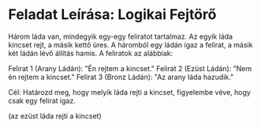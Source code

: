 # Feladat Leírása: Logikai Fejtörő
Három láda van, mindegyik egy-egy feliratot tartalmaz. Az egyik láda kincset rejt, a másik kettő üres. A háromból egy ládán igaz a felirat, a másik két ládán lévő állítás hamis. 
A feliratok az alábbiak:

Felirat 1 (Arany Ládán): "Én rejtem a kincset."
Felirat 2 (Ezüst Ládán): "Nem én rejtem a kincset."
Felirat 3 (Bronz Ládán): "Az arany láda hazudik."

Cél: Határozd meg, hogy melyik láda rejti a kincset, figyelembe véve, hogy csak egy felirat igaz.

(az ezüst láda rejti a kincset)
